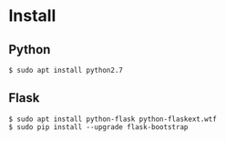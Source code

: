 # Install

## Python

```
$ sudo apt install python2.7
```

## Flask

```
$ sudo apt install python-flask python-flaskext.wtf
$ sudo pip install --upgrade flask-bootstrap
```
 